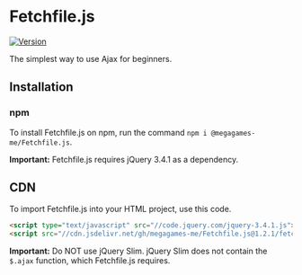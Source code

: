 # Fetchfile.js
[![Version](https://img.shields.io/badge/Version-v1.2.1-green.svg)](https://shields.io/)

The simplest way to use Ajax for beginners.

## Installation
### npm
To install Fetchfile.js on npm, run the command `npm i @megagames-me/Fetchfile.js`.

**Important:** Fetchfile.js requires jQuery 3.4.1 as a dependency. 
## CDN
To import Fetchfile.js into your HTML project, use this code.
```html
<script type="text/javascript" src="//code.jquery.com/jquery-3.4.1.js"></script>
<script src="//cdn.jsdelivr.net/gh/megagames-me/Fetchfile.js@1.2.1/fetchfile.min.js"></script>
```
**Important:** Do NOT use jQuery Slim. jQuery Slim does not contain the `$.ajax` function, which Fetchfile.js requires.
